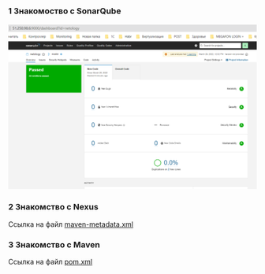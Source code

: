### 1 Знакомоство с SonarQube
![](img/img1.png)
### 2 Знакомство с Nexus
Ссылка на файл [maven-metadata.xml](maven-metadata.xml)

### 3 Знакомство с Maven
Ссылка на файл [pom.xml](pom.xml)